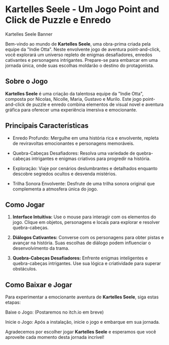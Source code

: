 # Kartelles Seele - Um Jogo Point and Click de Puzzle e Enredo

Kartelles Seele Banner

Bem-vindo ao mundo de **Kartelles Seele**, uma obra-prima criada pela equipe da "Indie Otta". Neste envolvente jogo de aventura point-and-click, você explorará um universo repleto de enigmas desafiadores, enredos cativantes e personagens intrigantes. Prepare-se para embarcar em uma jornada única, onde suas escolhas moldarão o destino do protagonista.

## Sobre o Jogo
**Kartelles Seele** é uma criação da talentosa equipe da "Indie Otta", composta por Nicolas, Nicolle, Maria, Gustavo e Murilo. Este jogo point-and-click de puzzle e enredo combina elementos de visual novel e aventura gráfica para oferecer uma experiência imersiva e emocionante.

## Principais Características
- Enredo Profundo: Mergulhe em uma história rica e envolvente, repleta de reviravoltas emocionantes e personagens memoráveis.

- Quebra-Cabeças Desafiadores: Resolva uma variedade de quebra-cabeças intrigantes e enigmas criativos para progredir na história.

- Exploração: Viaje por cenários deslumbrantes e detalhados enquanto descobre segredos ocultos e desvenda mistérios.

- Trilha Sonora Envolvente: Desfrute de uma trilha sonora original que complementa a atmosfera única do jogo.

## Como Jogar
1. **Interface Intuitiva:** Use o mouse para interagir com os elementos do jogo. Clique em objetos, personagens e locais para explorar e resolver quebra-cabeças.

2. **Diálogos Cativantes:** Converse com os personagens para obter pistas e avançar na história. Suas escolhas de diálogo podem influenciar o desenvolvimento da trama.

3. **Quebra-Cabeças Desafiadores:** Enfrente enigmas inteligentes e quebra-cabeças intrigantes. Use sua lógica e criatividade para superar obstáculos.

## Como Baixar e Jogar

Para experimentar a emocionante aventura de **Kartelles Seele**, siga estas etapas:

Baixe o Jogo: (Postaremos no itch.io em breve)

Inicie o Jogo: Após a instalação, inicie o jogo e embarque em sua jornada.

Agradecemos por escolher jogar **Kartelles Seele** e esperamos que você aproveite cada momento desta jornada incrível!
